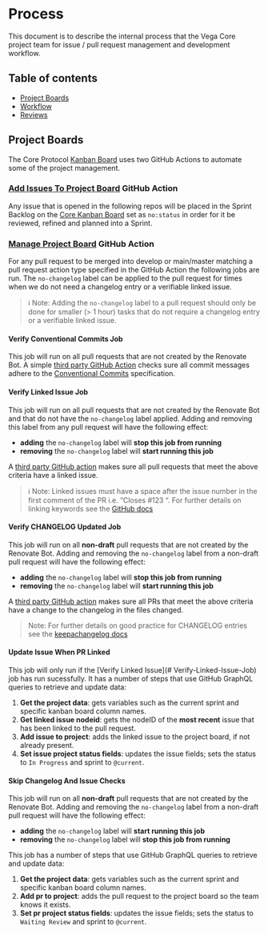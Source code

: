 # Process

This document is to describe the internal process that the Vega Core project team for issue / pull request management and development workflow.

## Table of contents
 * [Project Boards](#project-boards)
 * [Workflow](#workflow)
 * [Reviews](#reviews)

## Project Boards

The Core Protocol [Kanban Board](https://github.com/vegaprotocol/vega/projects?type=beta) uses two GitHub Actions to automate some of the project management.

### [Add Issues To Project Board](https://github.com/vegaprotocol/vega/tree/develop/.github/workflows/add_issue_to_project.yml) GitHub Action

Any issue that is opened in the following repos will be placed in the Sprint Backlog on the [Core Kanban Board](https://github.com/orgs/vegaprotocol/projects/106/views/27) set as `no:status` in order for it be reviewed, refined and planned into a Sprint.

### [Manage Project Board](https://github.com/vegaprotocol/vega/tree/develop/.github/workflows/project_manage.yml) GitHub Action

For any pull request to be merged into develop or main/master matching a pull request action type specified in the GitHub Action the following jobs are run. The `no-changelog` label can be applied to the pull request for times when we do not need a changelog entry or a verifiable linked issue.

> ℹ️ Note: Adding the `no-changelog` label to a pull request should only be done for smaller (> 1 hour) tasks that do not require a changelog entry or a verifiable linked issue.

#### Verify Conventional Commits Job

This job will run on all pull requests that are not created by the Renovate Bot. A simple [third party GitHub Action](https://github.com/webiny/action-conventional-commits) checks sure all commit messages adhere to the [Conventional Commits](https://www.conventionalcommits.org/en/v1.0.0-beta.2/) specification.

#### Verify Linked Issue Job

This job will run on all pull requests that are not created by the Renovate Bot and that do not have the `no-changelog` label applied. Adding and removing this label from any pull request will have the following effect:

* **adding** the `no-changelog` label will **stop this job from running**
* **removing** the `no-changelog` label will **start running this job**

A [third party GitHub action](https://github.com/hattan/verify-linked-issue-action) makes sure all pull requests that meet the above criteria have a linked issue.

> ℹ️ Note: Linked issues must have a space after the issue number in the first comment of the PR i.e. “Closes #123 “. For further details on linking keywords see the [GitHub docs](https://docs.github.com/en/issues/tracking-your-work-with-issues/linking-a-pull-request-to-an-issue#linking-a-pull-request-to-an-issue-using-a-keyword)

#### Verify CHANGELOG Updated Job

This job will run on all **non-draft** pull requests that are not created by the Renovate Bot. Adding and removing the `no-changelog` label from a non-draft pull request will have the following effect:

* **adding** the `no-changelog` label will **stop this job from running**
* **removing** the `no-changelog` label will **start running this job**

A [third party GitHub action](https://github.com/Zomzog/changelog-checker) makes sure all PRs that meet the above criteria have a change to the changelog in the files changed.

> Note: For further details on good practice for CHANGELOG entries see the [keepachangelog docs](https://keepachangelog.com/en/1.0.0/)

#### Update Issue When PR Linked

This job will only run if the [Verify Linked Issue](# Verify-Linked-Issue-Job) job has run sucessfully. It has a number of steps that use GitHub GraphQL queries to retrieve and update data:

1. **Get the project data**: gets variables such as the current sprint and specific kanban board column names.
1. **Get linked issue nodeid**: gets the nodeID of the **most recent** issue that has been linked to the pull request.
1. **Add issue to project**: adds the linked issue to the project board, if not already present.
1. **Set issue project status fields**: updates the issue fields; sets the status to `In Progress` and sprint to `@current`.

#### Skip Changelog And Issue Checks

This job will run on all **non-draft** pull requests that are not created by the Renovate Bot. Adding and removing the `no-changelog` label from a non-draft pull request will have the following effect:

* **adding** the `no-changelog` label will **start running this job**
* **removing** the `no-changelog` label will **stop this job from running**

This job has a number of steps that use GitHub GraphQL queries to retrieve and update data:

1. **Get the project data**: gets variables such as the current sprint and specific kanban board column names.
1. **Add pr to project**: adds the pull request to the project board so the team knows it exists.
1. **Set pr project status fields**: updates the issue fields; sets the status to `Waiting Review` and sprint to `@current`.











